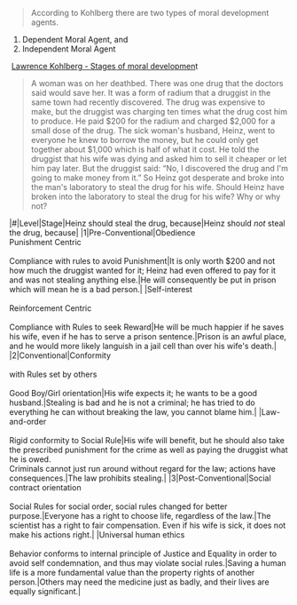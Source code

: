 > According to Kohlberg there are two types of moral development agents.
1. Dependent Moral Agent, and
2. Independent Moral Agent
  
 [Lawrence Kohlberg - Stages of moral developmen](https://en.wikipedia.org/wiki/Lawrence_Kohlberg%27s_stages_of_moral_development)t
> A woman was on her deathbed. There was one drug that the doctors said would save her. It was a form of radium that a druggist in the same town had recently discovered. The drug was expensive to make, but the druggist was charging ten times what the drug cost him to produce. He paid $200 for the radium and charged $2,000 for a small dose of the drug. The sick woman's husband, Heinz, went to everyone he knew to borrow the money, but he could only get together about $1,000 which is half of what it cost. He told the druggist that his wife was dying and asked him to sell it cheaper or let him pay later. But the druggist said: “No, I discovered the drug and I'm going to make money from it.” So Heinz got desperate and broke into the man's laboratory to steal the drug for his wife. Should Heinz have broken into the laboratory to steal the drug for his wife? Why or why not?

  
|#|Level|Stage|Heinz should steal the drug, because|Heinz should _not_ steal the drug, because|
|1|Pre-Conventional|Obedience  <br>Punishment Centric<br><br>Compliance with rules to avoid Punishment|It is only worth $200 and not how much the druggist wanted for it; Heinz had even offered to pay for it and was not stealing anything else.|He will consequently be put in prison which will mean he is a bad person.|
|Self-interest<br><br>Reinforcement Centric<br><br>Compliance with Rules to seek Reward|He will be much happier if he saves his wife, even if he has to serve a prison sentence.|Prison is an awful place, and he would more likely languish in a jail cell than over his wife's death.|
|2|Conventional|Conformity<br><br>with Rules set by others<br><br>Good Boy/Girl orientation|His wife expects it; he wants to be a good husband.|Stealing is bad and he is not a criminal; he has tried to do everything he can without breaking the law, you cannot blame him.|
|Law-and-order<br><br>Rigid conformity to Social Rule|His wife will benefit, but he should also take the prescribed punishment for the crime as well as paying the druggist what he is owed.  <br>Criminals cannot just run around without regard for the law; actions have consequences.|The law prohibits stealing.|
|3|Post-Conventional|Social contract orientation<br><br>Social Rules for social order, social rules changed for better purpose.|Everyone has a right to choose life, regardless of the law.|The scientist has a right to fair compensation. Even if his wife is sick, it does not make his actions right.|
|Universal human ethics<br><br>Behavior conforms to internal principle of Justice and Equality in order to avoid self condemnation, and thus may violate social rules.|Saving a human life is a more fundamental value than the property rights of another person.|Others may need the medicine just as badly, and their lives are equally significant.|
